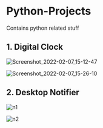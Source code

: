 # Python-Projects
Contains python related stuff

## 1. Digital Clock
![Screenshot_2022-02-07_15-12-47](https://user-images.githubusercontent.com/90661230/152807998-35072295-7e5e-48d0-a102-b0e75537b482.png)

![Screenshot_2022-02-07_15-26-10](https://user-images.githubusercontent.com/90661230/152808041-013cb86d-c4cd-4d8d-ae27-29c814665fdd.png)

## 2. Desktop Notifier
![n1](https://user-images.githubusercontent.com/90661230/154475175-08e9a4dc-2fc9-4aad-a3df-54712fba973b.png)

![n2](https://user-images.githubusercontent.com/90661230/154475196-da9bfb37-2269-42a5-b519-d314aa6f999d.png)
